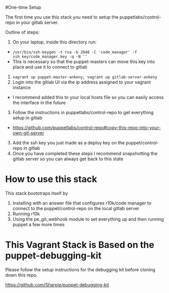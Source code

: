 #One-time Setup

The first time you use this stack you need to setup the puppetlabs/control-repo in your gitlab server.

Outline of steps:

1. On your laptop, inside this directory run:
 - `/usr/bin/ssh-keygen -t rsa -b 2048 -C 'code_manager' -f ssh_key/code_manager.key -q -N ''`
 - This is necessary so that the puppet-masters can move this key into place and use it to connect to gitlab
1. `vagrant up puppet-master-ankeny; vagrant up gitlab-server-ankeny`
2. Login into the gitlab UI via the ip address assigned to your vagrant instance
 - I recommend added this to your local hosts file so you can easily access the interface in the future
3. Follow the instructions in puppetlabs/control-repo to get everything setup in gitlab
 - https://github.com/puppetlabs/control-repo#copy-this-repo-into-your-own-git-server
3. Add the ssh key you just made as a deploy key on the puppet/control-repo in gitlab
4. Once you have completed these steps I recommend snapshotting the gitlab server so you can always get back to this state

# How to use this stack

This stack bootstraps itself by

1. Installing with an answer file that configures r10k/code manager to connect to the puppet/control-repo on the local gitlab server
2. Running r10k
3. Using the pe_git_webhook module to set everything up and then running puppet a few more times


# This Vagrant Stack is Based on the puppet-debugging-kit

Please follow the setup instructions for the debugging kit before cloning down this repo.

https://github.com/Sharpie/puppet-debugging-kit
